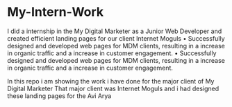 # My-Intern-Work
I did a internship in the My Digital Marketer as a Junior Web Developer and created efficient landing pages for our client Internet Moguls
•	Successfully designed and developed web pages for MDM clients, resulting in a increase in organic traffic and a increase in customer engagement.
•	Successfully designed and developed web pages for MDM clients, resulting in a increase in organic traffic and a increase in customer engagement.

In this repo i am showing the work i have done for the major client of My Digital Marketer 
That major client was Internet Moguls and i had designed these landing pages for the Avi Arya
